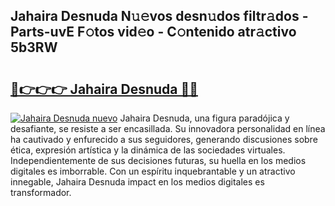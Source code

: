 ## Jahaira Desnuda N𝚞𝚎vos desn𝚞dos filtr𝚊dos - Parts-uvE F𝚘tos vid𝚎o - C𝚘ntenido atr𝚊ctivo 5b3RW

# <h2><a href="http://mb4lki.tromn.icu/?c=Jahaira+Desnuda">🔗👉👉👉 Jahaira Desnuda 🔗🔗</a></h2>

[![Jahaira Desnuda nuevo](https://i.imgur.com/pEAQMta.gif)](http://mb4lki.tromn.icu/?c=Jahaira+Desnuda)
Jahaira Desnuda, una figura paradójica y desafiante, se resiste a ser encasillada. Su innovadora personalidad en línea ha cautivado y enfurecido a sus seguidores, generando discusiones sobre ética, expresión artística y la dinámica de las sociedades virtuales. Independientemente de sus decisiones futuras, su huella en los medios digitales es imborrable. Con un espíritu inquebrantable y un atractivo innegable, Jahaira Desnuda impact en los medios digitales es transformador.

